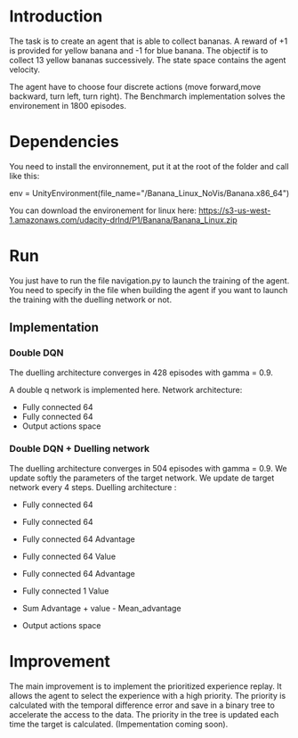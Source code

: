 # Introduction 

The task is to create an agent that is able to collect bananas. A reward of +1 is provided for yellow banana and -1 for blue banana.
The objectif is to collect 13 yellow bananas successively. The state space contains the agent velocity.

The agent have to choose four discrete actions (move forward,move backward, turn left, turn right).
The Benchmarch implementation solves the environement in 1800 episodes.

# Dependencies

You need to install the environnement, put it at the root of the folder and call like this:

env = UnityEnvironment(file_name="/Banana_Linux_NoVis/Banana.x86_64")

You can download the environement for linux here:
https://s3-us-west-1.amazonaws.com/udacity-drlnd/P1/Banana/Banana_Linux.zip

# Run

You just have to run the file navigation.py to launch the training of the agent.
You need to specify in the file when building the agent if you want to launch the training with the duelling network or not.

## Implementation
### Double DQN
The duelling architecture converges in 428 episodes with gamma = 0.9.

A double q network is implemented here.
Network architecture:
  * Fully connected 64
  * Fully connected 64
  * Output actions space
  
### Double DQN + Duelling network

The duelling architecture converges in 504 episodes with gamma = 0.9.
We update softly the parameters of the target network.
We update de target network every 4 steps.
Duelling architecture : 

* Fully connected 64
* Fully connected 64

* Fully connected 64 Advantage
* Fully connected 64 Value

* Fully connected 64 Advantage
* Fully connected 1 Value
* Sum Advantage + value - Mean_advantage

* Output actions space
  
# Improvement

The main improvement is to implement the prioritized experience replay. It allows the agent to select the experience with a high priority. The priority is calculated with the temporal difference error and save in a binary tree to accelerate the access to the data. The priority in the tree is updated each time the target is calculated.
(Impementation coming soon).
